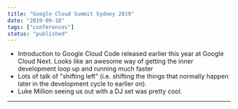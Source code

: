 ```yaml
---
title: "Google Cloud Summit Sydney 2019"
date: "2019-09-18"
tags: ["conferences"]
status: "published"
---
```


- Introduction to Google Cloud Code released earlier this year at Google Cloud Next. Looks like an awesome way of getting the inner development loop up and running much faster
- Lots of talk of "shifting left" (i.e. shifting the things that normally happen later in the development cycle to earlier on). 
- Luke Million seeing us out with a DJ set was pretty cool.

---

